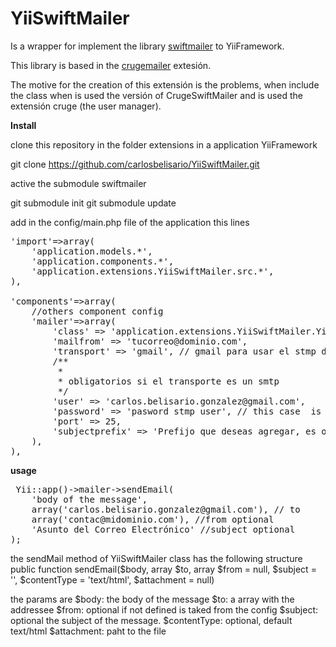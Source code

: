 YiiSwiftMailer
==============

Is a wrapper for implement the library <a href="https://github.com/swiftmailer/swiftmailer">swiftmailer</a> to YiiFramework.

This library is based in the <a href="https://github.com/yiiframeworkenespanol/crugemailer">crugemailer</a> extesión.

The motive for the creation of this extensión is the problems, when include  the class when is used the versión of CrugeSwiftMailer and is used the extensión cruge (the user manager).


<b>Install</b>

clone this repository in the folder extensions in a application YiiFramework 


git clone https://github.com/carlosbelisario/YiiSwiftMailer.git

active the submodule swiftmailer

git submodule init 
git submodule update

add in the config/main.php file of the application this lines

<pre>
'import'=>array(
    'application.models.*',
    'application.components.*',
    'application.extensions.YiiSwiftMailer.src.*',
),

'components'=>array(
    //others component config
    'mailer'=>array(
        'class' => 'application.extensions.YiiSwiftMailer.YiiSwiftMailer',
        'mailfrom' => 'tucorreo@dominio.com',
        'transport' => 'gmail', // gmail para usar el stmp de gmail (recomendado), no especificarlo trabajara la librería con la función mail de php
        /**
         *
         * obligatorios si el transporte es un smtp
         */
        'user' => 'carlos.belisario.gonzalez@gmail.com',
        'password' => 'pasword stmp user', // this case  is the password of gmail
        'port' => 25,
        'subjectprefix' => 'Prefijo que deseas agregar, es opcional - ',
    ),
),
</pre>
 <b> usage</b>

<pre>
 Yii::app()->mailer->sendEmail(
    'body of the message',
    array('carlos.belisario.gonzalez@gmail.com'), // to
    array('contac@midominio.com'), //from optional
    'Asunto del Correo Electrónico' //subject optional
); 
</pre>

the sendMail method of YiiSwiftMailer class has the following structure
public function sendEmail($body, array $to, array $from = null, $subject = '', $contentType = 'text/html', $attachment = null)

the params are 
$body: the body of the message
$to: a array with the addressee
$from: optional if not defined is taked from the config
$subject: optional the subject of the message.
$contentType: optional, default text/html
$attachment: paht to the file




